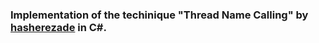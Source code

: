 ### Implementation of the techinique "Thread Name Calling" by [hasherezade]([https://www.genome.gov/](https://github.com/hasherezade/thread_namecalling)) in C#.
